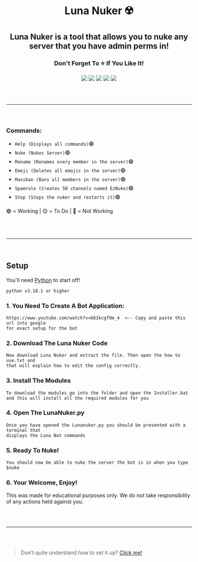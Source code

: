 <h1 align="center">
  Luna Nuker ☢️
</h1>

<h2 align="center">
  Luna Nuker is a tool that allows you to nuke any server that you have admin perms in!
</h2>

<h3 align="center">
Don't Forget To ⭐ If You Like It!
</h3>

<p align="center">
  <img src="https://img.shields.io/github/languages/top/Smug246/LunaNuker?color=5c12df&?style=flat-square">
  <img src="https://img.shields.io/github/last-commit/Smug246/LunaNuker?color=5c12df&?style=flat-square">
  <img src="https://sonarcloud.io/api/project_badges/measure?project=Smug246_Luna-Grabber-Builder&metric=ncloc">
  <img src="https://img.shields.io/github/stars/Smug246/LunaNuker?color=5c12df&label=Stars&style=flat-square">
  <img src="https://img.shields.io/github/forks/Smug246/LunaNuker?color=5c12df&label=Forks&style=flat-square">
</p>

<hr style="border-radius: 2%; margin-top: 60px; margin-bottom: 60px;" noshade="" size="20" width="100%">

### Commands:
- `Help (Displays all commands)`🟢
- `Nuke (Nukes Server)`🟢
- `Rename (Renames every member in the server)`🟢
- `Emoji (Deletes all emojis in the server)`🟢
- `Massban (Bans all members in the server)`🟢
- `Spamrole (Creates 50 channels named EzNuke)`🟢
- `Stop (Stops the nuker and restarts it)`🟢

🟢 = Working  | 🟡 = To Do  | 🔴 = Not Working

<hr style="border-radius: 2%; margin-top: 60px; margin-bottom: 60px;" noshade="" size="20" width="100%">

## Setup

You'll need [Python](https://www.python.org/downloads/) to start off!
```sh-session
python v3.10.1 or higher
```

### 1. You Need To Create A Bot Application:
```
https://www.youtube.com/watch?v=b61kcgfOm_4  <-- Copy and paste this url into google 
for exact setup for the bot
```

### 2. Download The Luna Nuker Code 
```
Now download Luna Nuker and extract the file. Then open the how to use.txt and 
that will explain how to edit the config correctly.
```
### 3. Install The Modules
```
To download the modules go into the folder and open the Installer.bat
and this will install all the required modules for you
```
### 4. Open The LunaNuker.py
```
Once you have opened the Lunanuker.py you should be presented with a terminal that 
displays the Luna Bot commands
```
### 5. Ready To Nuke!
```
You should now be able to nuke the server the bot is in when you type $nuke
```
### 6. Your Welcome, Enjoy!
This was made for educational purposes only. We do not take responsibility of any actions
held against you.

<hr style="border-radius: 2%; margin-top: 60px; margin-bottom: 60px;" noshade="" size="20" width="100%">

> Don't quite understand how to set it up? [Click me!](https://discord.gg/HWeThmwy2J)

